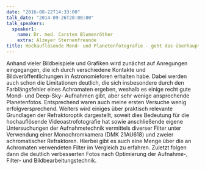 ```yaml
---
date: "2016-08-22T14:33:00"
talk_date: "2014-09-26T20:00:00"
talk_speakers:
  speaker1:
    name: Dr. med. Carsten Blumenröther
    extra: Alzeyer Sternenfreunde
title: Hochauflösende Mond- und Planetenfotografie - geht das überhaupt?
---
```


Anhand vieler Bildbeispiele und Grafiken wird zunächst auf Anregungen eingegangen, die ich durch verschiedene Kontakte und Bildveröffentlichungen in Astronomieforen erhalten habe. Dabei werden auch schon die Limitationen deutlich, die sich insbesondere durch den Farblängsfehler eines Achromaten ergeben, weshalb es einige recht gute Mond- und Deep-Sky- Aufnahmen gibt, aber sehr wenige ansprechende Planetenfotos. Entsprechend waren auch meine ersten Versuche wenig erfolgversprechend.
Weiters wird einiges über praktisch relevante Grundlagen der Refraktoroptik dargestellt, soweit dies Bedeutung für die hochauflösende Videoastrofotografie hat sowie anschließende eigene Untersuchungen der Aufnahmetechnik vermittels diverser Filter unter Verwendung einer Monochromkamera (DMK 21AU618) und zweier achromatischer Refraktoren. Hierbei gibt es auch eine Menge über die an Achromaten verwendeten Filter im Vergleich zu erfahren.
Zuletzt folgen dann die deutlich verbesserten Fotos nach Optimierung der Aufnahme-, Filter- und Bildbearbeitungstechnik.
